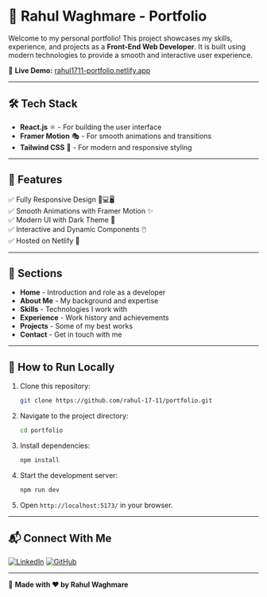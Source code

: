 # 🚀 Rahul Waghmare - Portfolio

Welcome to my personal portfolio! This project showcases my skills, experience, and projects as a **Front-End Web Developer**. It is built using modern technologies to provide a smooth and interactive user experience.

🔗 **Live Demo:** [rahul1711-portfolio.netlify.app](https://rahul1711-portfolio.netlify.app/)

---

## 🛠 Tech Stack
- **React.js** ⚛️ - For building the user interface
- **Framer Motion** 🎭 - For smooth animations and transitions
- **Tailwind CSS** 🎨 - For modern and responsive styling

---

## 🎯 Features
✅ Fully Responsive Design 📱💻🖥️  
✅ Smooth Animations with Framer Motion ✨  
✅ Modern UI with Dark Theme 🌙  
✅ Interactive and Dynamic Components 🖱️  
✅ Hosted on Netlify 🚀  

---

## 📌 Sections
- **Home** - Introduction and role as a developer
- **About Me** - My background and expertise
- **Skills** - Technologies I work with
- **Experience** - Work history and achievements
- **Projects** - Some of my best works
- **Contact** - Get in touch with me

---

## 📂 How to Run Locally
1. Clone this repository:
   ```sh
   git clone https://github.com/rahul-17-11/portfolio.git
   ```
2. Navigate to the project directory:
   ```sh
   cd portfolio
   ```
3. Install dependencies:
   ```sh
   npm install
   ```
4. Start the development server:
   ```sh
   npm run dev
   ```
5. Open `http://localhost:5173/` in your browser.

---

## 📬 Connect With Me
[![LinkedIn](https://img.shields.io/badge/LinkedIn-Connect-blue?style=for-the-badge&logo=linkedin)](https://github.com/rahul-17-11/linkedin)
[![GitHub](https://img.shields.io/badge/GitHub-Visit-black?style=for-the-badge&logo=github)](https://github.com/rahul-17-11)

---

📝 **Made with ❤️ by Rahul Waghmare**
